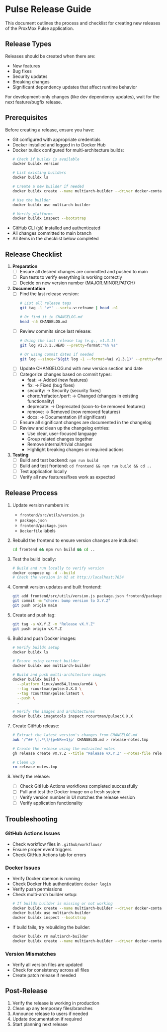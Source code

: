 # Pulse Release Guide

This document outlines the process and checklist for creating new releases of the ProxMox Pulse application.

## Release Types

Releases should be created when there are:
- New features
- Bug fixes
- Security updates
- Breaking changes
- Significant dependency updates that affect runtime behavior

For development-only changes (like dev dependency updates), wait for the next feature/bugfix release.

## Prerequisites

Before creating a release, ensure you have:
- Git configured with appropriate credentials
- Docker installed and logged in to Docker Hub
- Docker buildx configured for multi-architecture builds:
  ```bash
  # Check if buildx is available
  docker buildx version
  
  # List existing builders
  docker buildx ls
  
  # Create a new builder if needed
  docker buildx create --name multiarch-builder --driver docker-container --bootstrap
  
  # Use the builder
  docker buildx use multiarch-builder
  
  # Verify platforms
  docker buildx inspect --bootstrap
  ```
- GitHub CLI (`gh`) installed and authenticated
- All changes committed to main branch
- All items in the checklist below completed

## Release Checklist

1. **Preparation**
   - [ ] Ensure all desired changes are committed and pushed to main
   - [ ] Run tests to verify everything is working correctly
   - [ ] Decide on new version number (MAJOR.MINOR.PATCH)

2. **Documentation**
   - [ ] Find the last release version:
     ```bash
     # List all release tags
     git tag -l 'v*' --sort=-v:refname | head -n1
     
     # Or find it in CHANGELOG.md
     head -n5 CHANGELOG.md
     ```
   - [ ] Review commits since last release:
     ```bash
     # Using the last release tag (e.g., v1.3.1)
     git log v1.3.1..HEAD --pretty=format:"%h %s"
     
     # Or using commit dates if needed
     git log --since="$(git log -1 --format=%ai v1.3.1)" --pretty=format:"%h %s"
     ```
   - [ ] Update CHANGELOG.md with new version section and date
   - [ ] Categorize changes based on commit types:
     - feat: → Added (new features)
     - fix: → Fixed (bug fixes)
     - security: → Security (security fixes)
     - chore:/refactor:/perf: → Changed (changes in existing functionality)
     - deprecate: → Deprecated (soon-to-be removed features)
     - remove: → Removed (now removed features)
     - docs: → Documentation (if significant)
   - [ ] Ensure all significant changes are documented in the changelog
   - [ ] Review and clean up the changelog entries:
     - Use clear, user-focused language
     - Group related changes together
     - Remove internal/trivial changes
     - Highlight breaking changes or required actions

3. **Testing**
   - [ ] Build and test backend: `npm run build`
   - [ ] Build and test frontend: `cd frontend && npm run build && cd ..`
   - [ ] Test application locally
   - [ ] Verify all new features/fixes work as expected

## Release Process

1. Update version numbers in:
   - `frontend/src/utils/version.js`
   - `package.json`
   - `frontend/package.json`
   - `Dockerfile` labels

2. Rebuild the frontend to ensure version changes are included:
   ```bash
   cd frontend && npm run build && cd ..
   ```

3. Test the build locally:
   ```bash
   # Build and run locally to verify version
   docker compose up -d --build
   # Check the version in UI at http://localhost:7654
   ```

4. Commit version updates and built frontend:
   ```bash
   git add frontend/src/utils/version.js package.json frontend/package.json Dockerfile frontend/dist
   git commit -m "chore: bump version to X.Y.Z"
   git push origin main
   ```

5. Create and push tag:
   ```bash
   git tag -a vX.Y.Z -m "Release vX.Y.Z"
   git push origin vX.Y.Z
   ```

6. Build and push Docker images:
   ```bash
   # Verify buildx setup
   docker buildx ls
   
   # Ensure using correct builder
   docker buildx use multiarch-builder
   
   # Build and push multi-architecture images
   docker buildx build \
     --platform linux/amd64,linux/arm64 \
     --tag rcourtman/pulse:X.X.X \
     --tag rcourtman/pulse:latest \
     --push \
     .
   
   # Verify the images and architectures
   docker buildx imagetools inspect rcourtman/pulse:X.X.X
   ```

7. Create GitHub release:
   ```bash
   # Extract the latest version's changes from CHANGELOG.md
   awk '/^## \[.*\]/{p=NR==1}p' CHANGELOG.md > release-notes.tmp
   
   # Create the release using the extracted notes
   gh release create vX.Y.Z --title "Release vX.Y.Z" --notes-file release-notes.tmp
   
   # Clean up
   rm release-notes.tmp
   ```

8. Verify the release:
   - [ ] Check GitHub Actions workflows completed successfully
   - [ ] Pull and test the Docker image on a fresh system
   - [ ] Verify version number in UI matches the release version
   - [ ] Verify application functionality

## Troubleshooting

### GitHub Actions Issues
- Check workflow files in `.github/workflows/`
- Ensure proper event triggers
- Check GitHub Actions tab for errors

### Docker Issues
- Verify Docker daemon is running
- Check Docker Hub authentication: `docker login`
- Verify push permissions
- Check multi-arch builder setup:
  ```bash
  # If buildx builder is missing or not working
  docker buildx create --name multiarch-builder --driver docker-container --bootstrap
  docker buildx use multiarch-builder
  docker buildx inspect --bootstrap
  ```
- If build fails, try rebuilding the builder:
  ```bash
  docker buildx rm multiarch-builder
  docker buildx create --name multiarch-builder --driver docker-container --bootstrap
  ```

### Version Mismatches
- Verify all version files are updated
- Check for consistency across all files
- Create patch release if needed

## Post-Release

1. Verify the release is working in production
2. Clean up any temporary files/branches
3. Announce release to users if needed
4. Update documentation if required
5. Start planning next release 